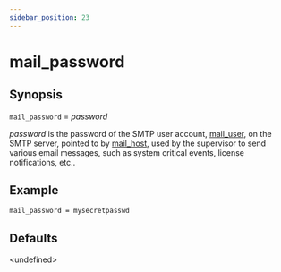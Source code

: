 ```yaml
---
sidebar_position: 23
---
```


# mail_password

## Synopsis

`mail_password` = _password_

_password_ is the password of the SMTP user account, [mail_user](./mail_user), on the SMTP server, pointed to by [mail_host](./mail_host), used by the supervisor to send various email messages, such as system critical events, license notifications, etc..

## Example

```
mail_password = mysecretpasswd
```

## Defaults

\<undefined\>

